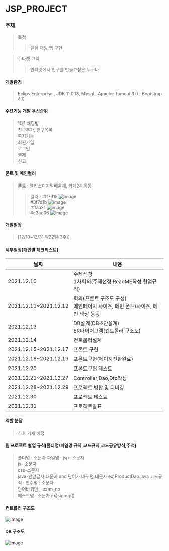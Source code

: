 # JSP_PROJECT
### 주제

> 목적
>> 랜덤 채팅 웹 구현

> 주타켓 고객
>> 인터넷에서 친구를 만들고싶은 누구나

#### 개발환경
> Eclips Enterprise , JDK 11.0.13, Mysql , Apache Tomcat 9.0 , Bootstrap 4.0

#### 주요기능 개발 우선순위
> 1대1 채팅방<br>
> 친구추가, 친구목록<br>
> 쪽지기능<br>
> 회원가입<br>
> 로그인<br>
> 결제<br>
> 신고<br>


#### 폰트 및 메인컬러
> 폰트 : 엘리스디지털배움체, 카페24 동동 
>> 컬러 : #ff7915 ![image](https://user-images.githubusercontent.com/91596526/145911414-b210ee1b-a58c-4613-8b97-b6aa476c2497.png)<br>
    #3f7d1b ![image](https://user-images.githubusercontent.com/91596526/145911372-251b22ec-bfa5-458d-84f8-ea30806d2876.png)<br>
    #ffaa21 ![image](https://user-images.githubusercontent.com/91596526/145911314-7485d8b8-f435-4690-97a7-9d75e4d8f784.png)<br>
    #e3ad06 ![image](https://user-images.githubusercontent.com/91596526/145911223-8a0cf0d9-d2af-4f09-9412-db09286fbbdc.png)



#### 개발일정
> [12/10~12/31 약22일(3주)]

#### 세부일정[개인별 체크리스트]
|날짜|내용|
|---|---|
|2021.12.10|주제선정<br>1차회의(주제선정,ReadME작성,협업규칙)|
|2021.12.11~2021.12.12|회의(프론트 구조도 구성)<br> 메인페이지 사이즈, 메인 폰트/사이즈, 메인 색상 등등 |
|2021.12.13|DB설계(DB초안설계)<br> ER다이어그램(컨트롤러 구조도)|
|2021.12.14|컨트롤러설계|
|2021.12.15~2021.12.17|프론트 구현|
|2021.12.18~2021.12.19|프론트구현(페이지전환완료)|
|2021.12.20|프론트구현 테스트|
|2021.12.21~2021.12.27|Controller,Dao,Dto작성|
|2021.12.28~2021.12.29|프로젝트 병합 및 디버깅|
|2021.12.30|프로젝트 테스트|
|2021.12.31|프로젝트발표|

#### 역할 분담
> 추후 기재 예정

#### 팀 프로젝트 협업 규칙[폴더명/파일명 규칙,코드규칙,코드공유방식,주석]
> 폴더명 : 소문자
> 파일명 : jsp- 소문자<br> js- 소문자 <br> css-소문자 <br> java-맨앞글자 대문자 and 단어가 바뀌면 대문자 ex)ProductDao.java
> 코드규칙 : 변수명 : 소문자 <br> 단어바뀌면 _ ex)m_no <br> 메소드명 : 소문자 ex)signup() <br> 

#### 컨트롤러 구조도 
![image](https://user-images.githubusercontent.com/91596526/145777219-3022d0aa-7f87-493f-a9fe-5ffde01d0a47.png)

#### DB 구조도
![image](https://user-images.githubusercontent.com/91596526/145779999-38c0a3cd-74a5-4a0b-9709-2f8781834182.png)
